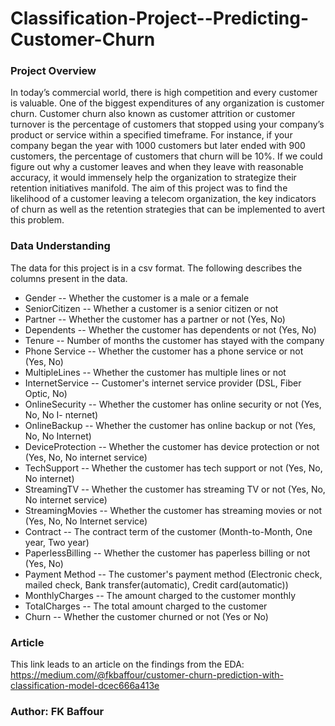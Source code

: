 # Classification-Project--Predicting-Customer-Churn

### Project Overview
In today’s commercial world, there is high competition and every customer is valuable. One of the biggest expenditures of any organization is customer churn. Customer churn also known as customer attrition or customer turnover is the percentage of customers that stopped using your company’s product or service within a specified timeframe. For instance, if your company began the year with 1000 customers but later ended with 900 customers, the percentage of customers that churn will be 10%. If we could figure out why a customer leaves and when they leave with reasonable accuracy, it would immensely help the organization to strategize their retention initiatives manifold.
The aim of this project was to find the likelihood of a customer leaving a telecom organization, the key indicators of churn as well as the retention strategies that can be implemented to avert this problem.


### Data Understanding
The data for this project is in a csv format. The following describes the columns present in the data.

- Gender -- Whether the customer is a male or a female
- SeniorCitizen -- Whether a customer is a senior citizen or not
- Partner -- Whether the customer has a partner or not (Yes, No)
- Dependents -- Whether the customer has dependents or not (Yes, No)
- Tenure -- Number of months the customer has stayed with the company
- Phone Service -- Whether the customer has a phone service or not (Yes, No)
- MultipleLines -- Whether the customer has multiple lines or not
- InternetService -- Customer's internet service provider (DSL, Fiber Optic, No)
- OnlineSecurity -- Whether the customer has online security or not (Yes, No, No I- nternet)
- OnlineBackup -- Whether the customer has online backup or not (Yes, No, No Internet)
- DeviceProtection -- Whether the customer has device protection or not (Yes, No, No internet service)
- TechSupport -- Whether the customer has tech support or not (Yes, No, No internet)
- StreamingTV -- Whether the customer has streaming TV or not (Yes, No, No internet service)
- StreamingMovies -- Whether the customer has streaming movies or not (Yes, No, No Internet service)
- Contract -- The contract term of the customer (Month-to-Month, One year, Two year)
- PaperlessBilling -- Whether the customer has paperless billing or not (Yes, No)
- Payment Method -- The customer's payment method (Electronic check, mailed check, Bank transfer(automatic), Credit card(automatic))
- MonthlyCharges -- The amount charged to the customer monthly
- TotalCharges -- The total amount charged to the customer
- Churn -- Whether the customer churned or not (Yes or No)

### Article
This link leads to an article on the findings from the EDA: https://medium.com/@fkbaffour/customer-churn-prediction-with-classification-model-dcec666a413e

### Author: FK Baffour
